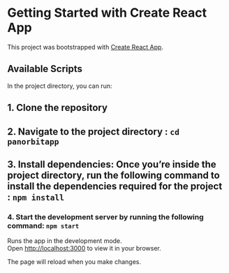 # Getting Started with Create React App

This project was bootstrapped with [Create React App](https://github.com/facebook/create-react-app).

## Available Scripts

In the project directory, you can run:

##  1. Clone the repository

##  2. Navigate to the project directory : `cd panorbitapp`
##  3. Install dependencies: Once you’re inside the project directory, run the following command to install the dependencies required for the project : `npm install`
### 4.  Start the development server by running the following command: `npm start`

Runs the app in the development mode.\
Open [http://localhost:3000](http://localhost:3000) to view it in your browser.

The page will reload when you make changes.


